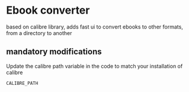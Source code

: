# Ebook converter

based on calibre library, adds fast ui to convert ebooks to other formats, from a directory to another

## mandatory modifications

Update the calibre path variable in the code to match your installation of calibre

```bash
CALIBRE_PATH
```
